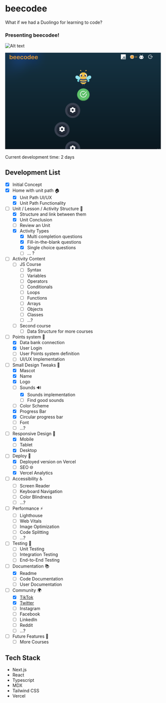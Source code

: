 # beecodee
What if we had a Duolingo for learning to code? 

### Presenting beecodee!

![Alt text](public/images/ss.png)

![Alt text](public/images/ss2.png)

Current development time: 2 days

## Development List
- [x] Initial Concept
- [x] Home with unit path 🏠
    - [x] Unit Path UI/UX
    - [x] Unit Path Functionality
- [ ] Unit / Lesson / Activity Structure  📒
    - [x] Structure and link between them 
    - [x] Unit Conclusion
    - [ ] Review an Unit
    - [x] Activity Types 
        - [x] Multi completion questions
        - [x] Fill-in-the-blank questions
        - [x] Single choice questions
        - [ ]  ... ? 
- [ ] Activity Content
    - [ ] JS Course
        - [ ] Syntax
        - [ ] Variables
        - [ ] Operators
        - [ ] Conditionals
        - [ ] Loops
        - [ ] Functions
        - [ ] Arrays
        - [ ] Objects
        - [ ] Classes
        - [ ] ...?
    - [ ] Second course
        - [ ] Data Structure for more courses
- [ ] Points system 💯
    - [x] Data bank connection
    - [x] User Login 
    - [ ] User Points system definition
    - [ ] UI/UX Implementation
- [ ] Small Design Tweaks  🎨
    - [x] Mascot
    - [x] Name
    - [x] Logo
    - [ ] Sounds 🔊
        - [x] Sounds implementation
        - [ ] Find good sounds
    - [ ] Color Scheme
    - [x] Progress Bar
    - [x] Circular progress bar
    - [ ] Font
    - [ ] ...?
- [ ] Responsive Design 📱
    - [x] Mobile
    - [ ] Tablet
    - [x] Desktop
- [ ] Deploy 🚀
    - [x] Deployed version on Vercel
    - [ ] SEO 🌐
    - [x] Vercel Analytics
- [ ] Accessibility ♿
    - [ ] Screen Reader
    - [ ] Keyboard Navigation
    - [ ] Color Blindness
    - [ ] ...?
- [ ] Performance ⚡
    - [ ] Lighthouse
    - [ ] Web Vitals
    - [ ] Image Optimization
    - [ ] Code Splitting
    - [ ] ...?
- [ ] Testing 🧪
    - [ ] Unit Testing
    - [ ] Integration Testing
    - [ ] End-to-End Testing
- [ ] Documentation 📚
    - [x] Readme
    - [ ] Code Documentation
    - [ ] User Documentation
- [ ] Community 🌍
    - [x] [TikTok](https://www.tiktok.com/@go_duu)
    - [x] [Twitter](https://x.com/Goduu_)
    - [ ] Instagram
    - [ ] Facebook
    - [ ] LinkedIn
    - [ ] Reddit
    - [ ] ...?    
- [ ] Future Features 🚀
    - [ ] More Courses

## Tech Stack
- Next.js
- React
- Typescript
- MDX
- Tailwind CSS
- Vercel

